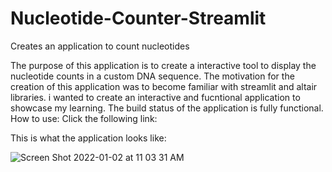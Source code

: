 # Nucleotide-Counter-Streamlit
Creates an application to count nucleotides

The purpose of this application is to create a interactive tool to display the nucleotide counts in a custom DNA sequence. 
The motivation for the creation of this application was to become familiar with streamlit and altair libraries. i wanted to create an interactive and fucntional application to showcase my learning.
The build status of the application is fully functional.
How to use:
Click the following link:



This is what the application looks like:


![Screen Shot 2022-01-02 at 11 03 31 AM](https://user-images.githubusercontent.com/90015489/147881663-6d3f1acf-978f-48ba-ae4b-f74e3968c021.png)

